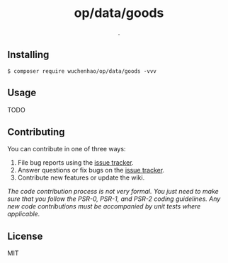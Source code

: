 <h1 align="center"> op/data/goods </h1>

<p align="center"> .</p>


## Installing

```shell
$ composer require wuchenhao/op/data/goods -vvv
```

## Usage

TODO

## Contributing

You can contribute in one of three ways:

1. File bug reports using the [issue tracker](https://github.com/wuchenhao/op/data/goods/issues).
2. Answer questions or fix bugs on the [issue tracker](https://github.com/wuchenhao/op/data/goods/issues).
3. Contribute new features or update the wiki.

_The code contribution process is not very formal. You just need to make sure that you follow the PSR-0, PSR-1, and PSR-2 coding guidelines. Any new code contributions must be accompanied by unit tests where applicable._

## License

MIT